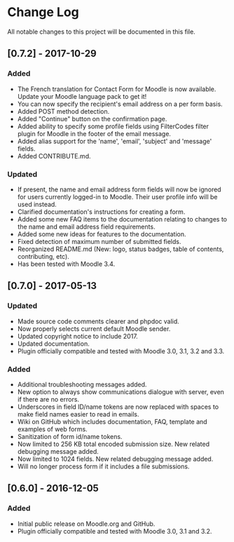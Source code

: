 # Change Log
All notable changes to this project will be documented in this file.

## [0.7.2] - 2017-10-29
### Added
- The French translation for Contact Form for Moodle is now available. Update your Moodle language pack to get it!
- You can now specify the recipient's email address on a per form basis.
- Added POST method detection.
- Added "Continue" button on the confirmation page.
- Added ability to specify some profile fields using FilterCodes filter plugin for Moodle in the footer of the email message.
- Added alias support for the 'name', 'email', 'subject' and 'message' fields.
- Added CONTRIBUTE.md.
### Updated
- If present, the name and email address form fields will now be ignored for users currently logged-in to Moodle. Their user profile info will be used instead.
- Clarified documentation's instructions for creating a form.
- Added some new FAQ items to the documentation relating to changes to the name and email address field requirements.
- Added some new ideas for features to the documentation.
- Fixed detection of maximum number of submitted fields.
- Reorganized README.md (New: logo, status badges, table of contents, contributing, etc).
- Has been tested with Moodle 3.4.

## [0.7.0] - 2017-05-13
### Updated
- Made source code comments clearer and phpdoc valid.
- Now properly selects current default Moodle sender.
- Updated copyright notice to include 2017.
- Updated documentation.
- Plugin officially compatible and tested with Moodle 3.0, 3.1, 3.2 and 3.3.

### Added
- Additional troubleshooting messages added.
- New option to always show communications dialogue with server, even if there are no errors.
- Underscores in field ID/name tokens are now replaced with spaces to make field names easier to read in emails.
- Wiki on GitHub which includes documentation, FAQ, template and examples of web forms.
- Sanitization of form id/name tokens.
- Now limited to 256 KB total encoded submission size. New related debugging message added.
- Now limited to 1024 fields. New related debugging message added.
- Will no longer process form if it includes a file submissions.

## [0.6.0] - 2016-12-05
### Added
- Initial public release on Moodle.org and GitHub.
- Plugin officially compatible and tested with Moodle 3.0, 3.1 and 3.2.

